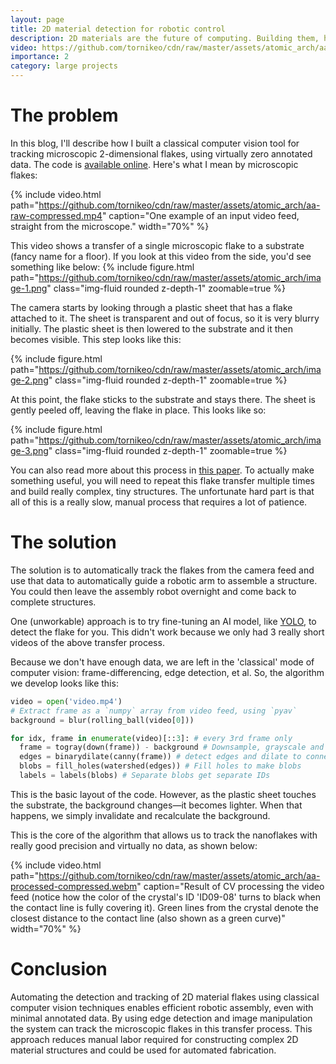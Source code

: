 ```yaml
---
layout: page
title: 2D material detection for robotic control
description: 2D materials are the future of computing. Building them, however requires huge human labor - can we automate this?
video: https://github.com/tornikeo/cdn/raw/master/assets/atomic_arch/aa-sample.webm
importance: 2
category: large projects
---
```


# The problem

In this blog, I'll describe how I built a classical computer vision tool for tracking microscopic 2-dimensional flakes, using virtually zero annotated data. The code is [available online](https://github.com/tornikeo/atomic-architects). Here's what I mean by microscopic flakes:

{% include video.html path="https://github.com/tornikeo/cdn/raw/master/assets/atomic_arch/aa-raw-compressed.mp4" caption="One example of an input video feed, straight from the microscope." width="70%" %}

This video shows a transfer of a single microscopic flake to a substrate (fancy name for a floor). If you look at this video from the side, you'd see something like below:
{% include figure.html path="https://github.com/tornikeo/cdn/raw/master/assets/atomic_arch/image-1.png" class="img-fluid rounded z-depth-1" zoomable=true %}

The camera starts by looking through a plastic sheet that has a flake attached to it. The sheet is transparent and out of focus, so it is very blurry initially. The plastic sheet is then lowered to the substrate and it then becomes visible. This step looks like this:

{% include figure.html path="https://github.com/tornikeo/cdn/raw/master/assets/atomic_arch/image-2.png" class="img-fluid rounded z-depth-1" zoomable=true %}


At this point, the flake sticks to the substrate and stays there. The sheet is gently peeled off, leaving the flake in place. This looks like so:

{% include figure.html path="https://github.com/tornikeo/cdn/raw/master/assets/atomic_arch/image-3.png" class="img-fluid rounded z-depth-1" zoomable=true %}

You can also read more about this process in [this paper](https://arxiv.org/pdf/1311.4829.pdf). To actually make something useful, you will need to repeat this flake transfer multiple times and build really complex, tiny structures. The unfortunate hard part is that all of this is a really slow, manual process that requires a lot of patience. 

# The solution

The solution is to automatically track the flakes from the camera feed and use that data to automatically guide a robotic arm to assemble a structure. You could then leave the assembly robot overnight and come back to complete structures. 

One (unworkable) approach is to try fine-tuning an AI model, like [YOLO](https://en.wikipedia.org/wiki/You_Only_Look_Once), to detect the flake for you. This didn't work because we only had 3 really short videos of the above transfer process. 

Because we don't have enough data, we are left in the 'classical' mode of computer vision: frame-differencing, edge detection, et al. So, the algorithm we develop looks like this:

```py
video = open('video.mp4')
# Extract frame as a `numpy` array from video feed, using `pyav`
background = blur(rolling_ball(video[0]))

for idx, frame in enumerate(video)[::3]: # every 3rd frame only
  frame = togray(down(frame)) - background # Downsample, grayscale and subtract background. 
  edges = binarydilate(canny(frame)) # detect edges and dilate to connect edge breaks. 
  blobs = fill_holes(watershed(edges)) # Fill holes to make blobs
  labels = labels(blobs) # Separate blobs get separate IDs
```

This is the basic layout of the code. However, as the plastic sheet touches the substrate, the background changes—it becomes lighter. When that happens, we simply invalidate and recalculate the background. 

This is the core of the algorithm that allows us to track the nanoflakes with really good precision and virtually no data, as shown below:

{% include video.html path="https://github.com/tornikeo/cdn/raw/master/assets/atomic_arch/aa-processed-compressed.webm" caption="Result of CV processing the video feed (notice how the color of the crystal's ID 'ID09-08' turns to black when the contact line is fully covering it). Green lines from the crystal denote the closest distance to the contact line (also shown as a green curve)" width="70%" %}

# Conclusion

Automating the detection and tracking of 2D material flakes using classical computer vision techniques enables efficient robotic assembly, even with minimal annotated data. By using edge detection and image manipulation the system can track the microscopic flakes in this transfer process. This approach reduces manual labor required for constructing complex 2D material structures and could be used for automated fabrication.